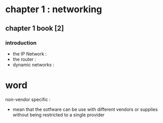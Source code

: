 # chapter 1 : networking 
## chapter 1 book [2]
### introduction 
- the IP Network :
- the router : 
- dynamic networks :




# word 
non-vendor specific : 
- mean that the sotfware can be use with different  vendors or supplies without being restricted to a single provider 